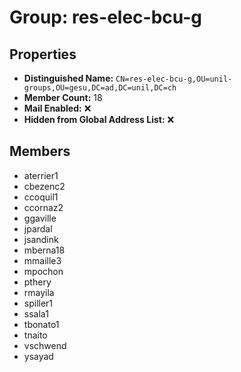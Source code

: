 # Group: res-elec-bcu-g

## Properties

- **Distinguished Name:** `CN=res-elec-bcu-g,OU=unil-groups,OU=gesu,DC=ad,DC=unil,DC=ch`
- **Member Count:** 18
- **Mail Enabled:** ❌
- **Hidden from Global Address List:** ❌

## Members

- aterrier1
- cbezenc2
- ccoquil1
- ccornaz2
- ggaville
- jpardal
- jsandink
- mberna18
- mmaille3
- mpochon
- pthery
- rmayila
- spiller1
- ssala1
- tbonato1
- tnaito
- vschwend
- ysayad
